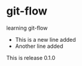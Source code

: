 # git-flow
learning git-flow

- This is a new line added
- Another line added

This is release 0.1.0
